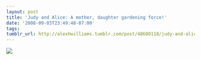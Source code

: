 ```yaml
---
layout: post
title: 'Judy and Alice: A mother, daughter gardening force!'
date: '2008-09-03T23:49:48-07:00'
tags: 
tumblr_url: http://alexhwilliams.tumblr.com/post/48680118/judy-and-alice-a-mother-daughter-gardening
---
```

<img src="http://25.media.tumblr.com/EXq6qISREdgkc42rJDc76EwW_250.jpg"/>

